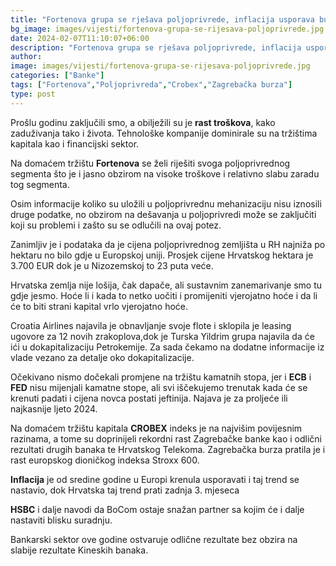 ```yaml
---
title: "Fortenova grupa se rješava poljoprivrede, inflacija usporava burze dok banke ruše rekorde"
bg_image: images/vijesti/fortenova-grupa-se-rijesava-poljoprivrede.jpg
date: 2024-02-07T11:10:07+06:00
description: "Fortenova grupa se rješava poljoprivrede, inflacija usporava burze dok banke ruše rekorde"
author: 
image: images/vijesti/fortenova-grupa-se-rijesava-poljoprivrede.jpg
categories: ["Banke"]
tags: ["Fortenova","Poljoprivreda","Crobex","Zagrebačka burza"]
type: post
---
```

Prošlu godinu zaključili smo, a obilježili su je **rast troškova**, kako zaduživanja tako i života. Tehnološke kompanije dominirale su na tržištima kapitala kao i financijski sektor.

Na domaćem tržištu **Fortenova** se želi riješiti svoga poljoprivrednog segmenta što je i jasno obzirom na visoke troškove i relativno slabu zaradu tog segmenta.

Osim informacije koliko su uložili u poljoprivrednu mehanizaciju nisu iznosili druge podatke, no obzirom na dešavanja u poljoprivredi može se zaključiti koji su problemi i zašto su se odlučili na ovaj potez.

Zanimljiv je i podataka da je cijena poljoprivrednog zemljišta u RH najniža po hektaru no bilo gdje u Europskoj uniji. Prosjek cijene Hrvatskog hektara je 3.700 EUR dok je u Nizozemskoj to 23 puta veće.

Hrvatska zemlja nije lošija, čak dapače, ali sustavnim zanemarivanje smo tu gdje jesmo. Hoće li i kada to netko uočiti i promijeniti vjerojatno hoće i da li će to biti strani kapital vrlo vjerojatno hoće.

Croatia Airlines najavila je obnavljanje svoje flote i sklopila je leasing ugovore za 12 novih zrakoplova,dok je Turska Yildrim grupa najavila da će ići u dokapitalizaciju Petrokemije. Za sada čekamo na dodatne informacije iz vlade vezano za detalje oko dokapitalizacije.

Očekivano nismo dočekali promjene na tržištu kamatnih stopa, jer i **ECB** i **FED** nisu mijenjali kamatne stope, ali svi iščekujemo trenutak kada će se krenuti padati i cijena novca postati jeftinija. Najava je za proljeće ili najkasnije ljeto 2024.

Na domaćem tržištu kapitala **CROBEX** indeks je na najvišim povijesnim razinama, a tome su doprinijeli rekordni rast Zagrebačke banke kao i odlični rezultati drugih banaka te Hrvatskog Telekoma. Zagrebačka burza pratila je i rast europskog dioničkog indeksa Stroxx 600.

**Inflacija** je od sredine godine u Europi krenula usporavati i taj trend se nastavio, dok Hrvatska taj trend prati zadnja 3. mjeseca


**HSBC** i dalje navodi da BoCom ostaje snažan partner sa kojim će i dalje nastaviti blisku suradnju.

Bankarski sektor ove godine ostvaruje odlične rezultate bez obzira na slabije rezultate Kineskih banaka.

